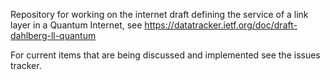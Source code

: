 Repository for working on the internet draft defining the service of a link layer in a Quantum Internet, see https://datatracker.ietf.org/doc/draft-dahlberg-ll-quantum

For current items that are being discussed and implemented see the issues tracker.
